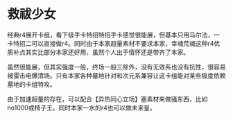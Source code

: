 # 救祓少女

经典r4展开卡组，看下级手卡特招特招手卡感觉很能展，但基本只用马尔法，一卡特招二可以直接做r4。同时由于本家超量素材不要求本家，幸魂荒魂这种r4优质补点其实比部分本家还好用，虽然个人出于情怀还是带齐了本家。&#x20;

虽然很能展，但其实强度一般，终场一般三除外，没有无效系也没有抗性，很容易被雷击电爆清场。只有本家各种墓地针对和次元系兼容让这卡组能对某些极度依赖墓地的卡组特攻。

&#x20;由于加速超量的存在，可以配合【异热同心立场】塞素材来做骚东西，比如no1000或椅子王。同时本家一水的r4也可以做未来皇。
